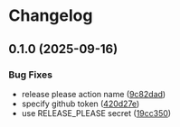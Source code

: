 # Changelog

## 0.1.0 (2025-09-16)


### Bug Fixes

* release please action name ([9c82dad](https://github.com/jobala/cabin/commit/9c82dad9a749f651cd02805812afc0d2c8bfdcd6))
* specify github token ([420d27e](https://github.com/jobala/cabin/commit/420d27ecfac1e7f46d36d3bb6fc09a529b3bb1e4))
* use RELEASE_PLEASE secret ([19cc350](https://github.com/jobala/cabin/commit/19cc35096be4c84eac7e889b4c06348c97d176f5))
